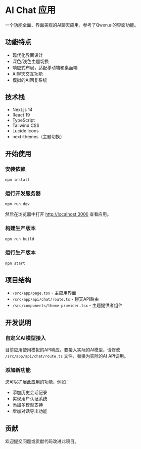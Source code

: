 # AI Chat 应用

一个功能全面、界面美观的AI聊天应用，参考了Qwen.ai的界面功能。

## 功能特点

- 现代化界面设计
- 深色/浅色主题切换
- 响应式布局，适配移动端和桌面端
- AI聊天交互功能
- 模拟的AI回复系统

## 技术栈

- Next.js 14
- React 19
- TypeScript
- Tailwind CSS
- Lucide Icons
- next-themes（主题切换）

## 开始使用

### 安装依赖

```bash
npm install
```

### 运行开发服务器

```bash
npm run dev
```

然后在浏览器中打开 [http://localhost:3000](http://localhost:3000) 查看应用。

### 构建生产版本

```bash
npm run build
```

### 运行生产版本

```bash
npm start
```

## 项目结构

- `/src/app/page.tsx` - 主应用界面
- `/src/app/api/chat/route.ts` - 聊天API路由
- `/src/components/theme-provider.tsx` - 主题提供者组件

## 开发说明

### 自定义AI模型接入

目前应用使用模拟的API响应，要接入实际的AI模型，请修改 `/src/app/api/chat/route.ts` 文件，替换为实际的AI API调用。

### 添加新功能

您可以扩展此应用的功能，例如：

- 添加历史会话记录
- 实现用户认证系统
- 添加多模型支持
- 增加对话导出功能

## 贡献

欢迎提交问题或贡献代码改进此项目。
